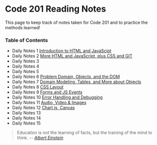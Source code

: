 # **Code 201 Reading Notes**
This page to keep track of notes taken for Code 201 and to practice the methods learned!
  
### <addr> Table of Contents
* Daily Notes 1 [Introduction to HTML and JavaScipt](class-01.md)
* Daily Notes 2 [More HTML and JavaScript, plus CSS and GIT](class-02.md)
* Daily Notes 3
* Daily Notes 4
* Daily Notes 5
* Daily Notes 6 [Problem Domain, Objects, and the DOM](class-06.md)
* Daily Notes 7 [Domain Modeling, Tables, and More about Objects](class-07.md)
* Daily Notes 8 [CSS Layout](class-08.md)
* Daily Notes 9 [Forms and JS Events](class-09.md)
* Daily Notes 10 [Error Handling and Debugging](class-10.md)
* Daily Notes 11 [Audio, Video,& Images](class-11.md)
* Daily Notes 12 [Chart.js, Canvas](class-12.md)
* Daily Notes 13
* Daily Notes 14
* Daily Notes 15
 
 

>Education is not the learning of facts,
>but the training of the mind to think.
> -- <cite>[Albert Einstein][1]</cite>

[1]:https://www.goodreads.com/quotes/6137386-education-is-not-the-learning-of-facts-but-the-training


